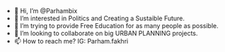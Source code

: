 - 👋 Hi, I’m @Parhambix
- 👀 I’m interested in Politics and Creating a Sustaible Future.
- 🌱 I’m trying to provide Free Education for as many people as possible.
- 💞️ I’m looking to collaborate on big URBAN PLANNING projects.
- 📫 How to reach me? IG: Parham.fakhri
